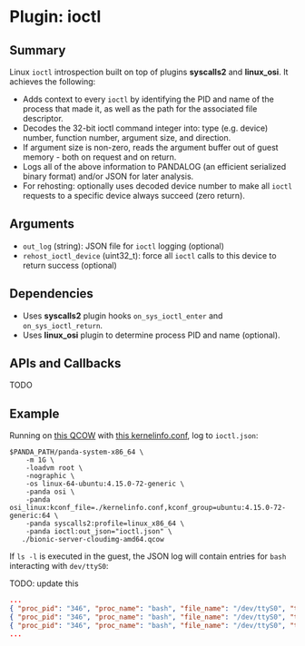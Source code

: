 Plugin: ioctl
===========

Summary
-------

Linux `ioctl` introspection built on top of plugins **syscalls2** and **linux_osi**. It achieves the following:

* Adds context to every `ioctl` by identifying the PID and name of the process that made it, as well as the path for the associated file descriptor.
* Decodes the 32-bit ioctl command integer into: type (e.g. device) number, function number, argument size, and direction.
* If argument size is non-zero, reads the argument buffer out of guest memory - both on request and on return.
* Logs all of the above information to PANDALOG (an efficient serialized binary format) and/or JSON for later analysis.
* For rehosting: optionally uses decoded device number to make all `ioctl` requests to a specific device always succeed (zero return).

Arguments
---------

* `out_log` (string): JSON file for `ioctl` logging (optional)
* `rehost_ioctl_device` (uint32_t): force all `ioctl` calls to this device to return success (optional)

Dependencies
------------

* Uses **syscalls2** plugin hooks `on_sys_ioctl_enter` and `on_sys_ioctl_return`.
* Uses **linux_osi** plugin to determine process PID and name (optional).

APIs and Callbacks
------------------

TODO

Example
-------

Running on [this QCOW](http://panda-re.mit.edu/qcows/linux/ubuntu/1804/x86_64/bionic-server-cloudimg-amd64.qcow2) with [this kernelinfo.conf](http://panda-re.mit.edu/qcows/linux/ubuntu/1804/x86_64/kernelinfo.conf), log to `ioctl.json`:

```
$PANDA_PATH/panda-system-x86_64 \
    -m 1G \
    -loadvm root \
    -nographic \
    -os linux-64-ubuntu:4.15.0-72-generic \
    -panda osi \
    -panda osi_linux:kconf_file=./kernelinfo.conf,kconf_group=ubuntu:4.15.0-72-generic:64 \
    -panda syscalls2:profile=linux_x86_64 \
    -panda ioctl:out_json="ioctl.json" \
   ./bionic-server-cloudimg-amd64.qcow
```

If `ls -l` is executed in the guest, the JSON log will contain entries for `bash` interacting with `dev/ttyS0`:

TODO: update this

```json
...
{ "proc_pid": "346", "proc_name": "bash", "file_name": "/dev/ttyS0", "type": "IO", "code": "0x0000000000000054", "func_num": "0x0000000000000010" },
{ "proc_pid": "346", "proc_name": "bash", "file_name": "/dev/ttyS0", "type": "IO", "code": "0x0000000000000054", "func_num": "0x0000000000000001" },
{ "proc_pid": "346", "proc_name": "bash", "file_name": "/dev/ttyS0", "type": "IO", "code": "0x0000000000000054", "func_num": "0x0000000000000013" },
...
```